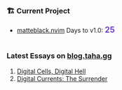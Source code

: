 ### 🏗 Current Project

- [matteblack.nvim](https://github.com/tahayvr/matteblack.nvim) Days to v1.0: <span id="countdown" style="font-size:1.3em; color:#6e40c9; font-weight:bold">25</span>

#

### Latest Essays on [blog.taha.gg](https://blog.taha.gg)

1. <a href='https://blog.taha.gg/essays/digital-cells-digital-hell'>Digital Cells, Digital Hell</a>
2. <a href='https://blog.taha.gg/essays/digital-currents-the-surrender'>Digital Currents: The Surrender</a>

<!--
badges: https://devicon.dev/
Emoji cheatsheet: https://www.webfx.com/tools/emoji-cheat-sheet/
-->
